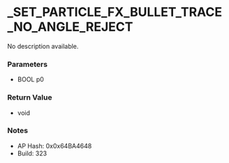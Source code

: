 # _SET_PARTICLE_FX_BULLET_TRACE_NO_ANGLE_REJECT

No description available.

### Parameters
* BOOL p0

### Return Value
* void

### Notes
* AP Hash: 0x0x64BA4648
* Build: 323

